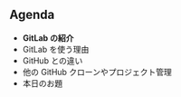 <!-- .slide: data-background="#AEA79F" -->
## Agenda
* **GitLab の紹介**
* GitLab を使う理由
* GitHub との違い
* 他の GitHub クローンやプロジェクト管理
* 本日のお題
